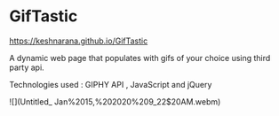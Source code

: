 # GifTastic
https://keshnarana.github.io/GifTastic

A dynamic web page that populates with gifs of your choice using third party api. 

Technologies used : GIPHY API , JavaScript and jQuery 

![](Untitled_ Jan%2015,%202020%209_22$20AM.webm)
